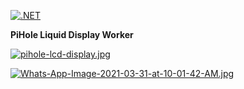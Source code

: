 [![.NET](https://github.com/maharishi/pidisplayworker/actions/workflows/dotnet.yml/badge.svg)](https://github.com/maharishi/pidisplayworker/actions/workflows/dotnet.yml)

****PiHole Liquid Display Worker****

[![pihole-lcd-display.jpg](https://i.postimg.cc/gJhHPjfL/pihole-lcd-display.jpg)](https://postimg.cc/ph2FfWVP)


[![Whats-App-Image-2021-03-31-at-10-01-42-AM.jpg](https://i.postimg.cc/yYn6FGgJ/Whats-App-Image-2021-03-31-at-10-01-42-AM.jpg)](https://postimg.cc/1fnZSJKP)